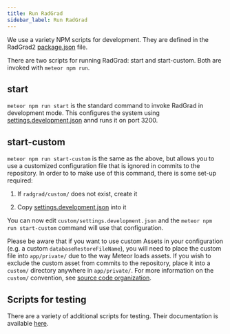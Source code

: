 ```yaml
---
title: Run RadGrad
sidebar_label: Run RadGrad
---
```


We use a variety NPM scripts for development. They are defined in the RadGrad2 [package.json](https://github.com/radgrad/radgrad2/blob/master/app/package.json) file.

There are two scripts for running RadGrad: start and start-custom.
 Both are invoked with `meteor npm run`.

## start

`meteor npm run start` is the standard command to invoke RadGrad in development mode.  This configures the system using [settings.development.json](https://github.com/radgrad/radgrad2/blob/master/config/settings.development.json) annd runs it on port 3200.

## start-custom

`meteor npm run start-custom` is the same as the above, but allows you to use a customized configuration file that is ignored in commits to the repository. In order to to make use of this command, there is some set-up required:

  1.  If `radgrad/custom/` does not exist, create it

  2. Copy [settings.development.json](https://github.com/radgrad/radgrad/blob/master/config/settings.development.json) into it

You can now edit `custom/settings.development.json` and the `meteor npm run start-custom` command will use that configuration.

Please be aware that if you want to use custom Assets in your configuration (e.g. a custom `databaseRestoreFileName`), you will need to place the custom file into `app/private/` due to the way Meteor loads assets. If you wish to exclude the custom asset from commits to the repository, place it into a `custom/` directory anywhere in `app/private/`. For more information on the `custom/` convention, see [source code organization](/docs/developers/getting-started/concepts/source-code-organization).

## Scripts for testing

There are a variety of additional scripts for testing. Their documentation is available [here](../../testing/reference/testing-scripts).














